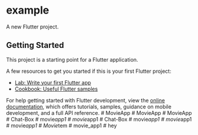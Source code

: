 # example

A new Flutter project.

## Getting Started

This project is a starting point for a Flutter application.

A few resources to get you started if this is your first Flutter project:

- [Lab: Write your first Flutter app](https://docs.flutter.dev/get-started/codelab)
- [Cookbook: Useful Flutter samples](https://docs.flutter.dev/cookbook)

For help getting started with Flutter development, view the
[online documentation](https://docs.flutter.dev/), which offers tutorials,
samples, guidance on mobile development, and a full API reference.
#   M o v i e A p p  
 #   M o v i e A p p  
 #   M o v i e A p p  
 #   C h a t - B o x  
 #   m o v i e _ a p p 1  
 #   m o v i e _ a p p 1  
 #   C h a t - B o x  
 #   m o v i e _ a p p 1  
 #   m o v i e _ a p p 1  
 #   m o v i e _ a p p 1  
 #   M o v i e _ t e m  
 #   m o v i e _ a p p 1  
 #   h e y  
 